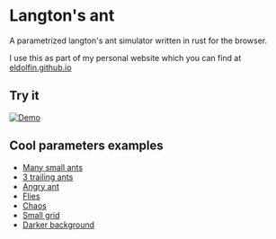 # Langton's ant

A parametrized langton's ant simulator written in rust for the browser.

I use this as part of my personal website which you can find at
[eldolfin.github.io](https://eldolfin.github.io)

## Try it

[![Demo](https://github.com/user-attachments/assets/69129da3-f31c-46ad-8c18-863c19a08726)](https://eldolfin.github.io/langton.wasm/?debug=&start_x=0.5&start_y=0.5)

## Cool parameters examples

- [Many small ants](https://eldolfin.github.io/langton.wasm/?alpha_retention=235&cell_size=5&final_speed=0.5&number_of_ants=400&speedup_frames=0&start_x=0.5&start_y=0.5)
- [3 trailing ants](https://eldolfin.github.io/langton.wasm/?alpha_retention=255&final_speed=30&number_of_ants=3&speedup_frames=300&start_x=0.5&start_y=0.5&cell_size=4)
- [Angry ant](https://eldolfin.github.io/langton.wasm/?alpha_retention=220&final_speed=200&number_of_ants=1&speedup_frames=0)
- [Flies](https://eldolfin.github.io/langton.wasm/?alpha_retention=0&ant_color_brightness=0.3&ant_color_saturation=0&cell_border_size=0&cell_size=6&final_speed=1&number_of_ants=500&speed_ease-in_power=1&speedup_frames=120&start_x=0.5&start_y=0.5&white_color_blue=0&white_color_green=0&white_color_red=0)
- [Chaos](https://eldolfin.github.io/langton.wasm/?alpha_retention=255&final_speed=40&number_of_ants=300&speedup_frames=600&start_x=0.5&start_y=0.5)
- [Small grid](https://eldolfin.github.io/langton.wasm/?alpha_retention=254&ant_color_brightness=0.65&ant_color_saturation=1&cell_border_size=0&cell_size=5&final_speed=25&number_of_ants=4&speed_ease-in_power=7&speedup_frames=1200&start_x=0.5&start_y=0.5&white_color_blue=227&white_color_green=227&white_color_red=227)
- [Darker background](https://eldolfin.github.io/langton.wasm/?alpha_retention=253&ant_color_brightness=0.69&ant_color_saturation=0.3&cell_border_size=1&cell_size=10&final_speed=0.2&number_of_ants=2&speed_ease-in_power=2.5&speedup_frames=900&start_x=0.47&start_y=0.48&white_color_blue=29&white_color_green=29&white_color_red=29)
